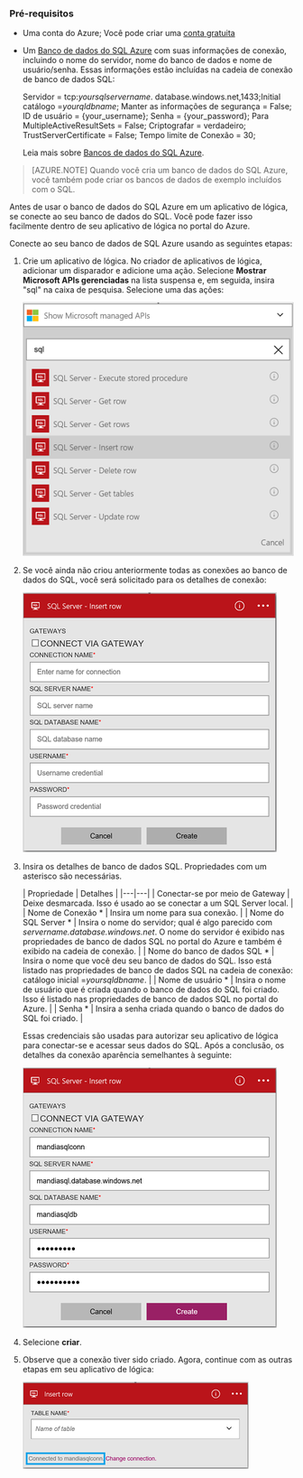 ### <a name="prerequisites"></a>Pré-requisitos
- Uma conta do Azure; Você pode criar uma [conta gratuita](https://azure.microsoft.com/free)
- Um [Banco de dados do SQL Azure](../articles/sql-database/sql-database-get-started.md) com suas informações de conexão, incluindo o nome do servidor, nome do banco de dados e nome de usuário/senha. Essas informações estão incluídas na cadeia de conexão de banco de dados SQL:
  
    Servidor = tcp:*yoursqlservername*. database.windows.net,1433;Initial catálogo =*yourqldbname*; Manter as informações de segurança = False; ID de usuário = {your_username}; Senha = {your_password}; Para MultipleActiveResultSets = False; Criptografar = verdadeiro; TrustServerCertificate = False; Tempo limite de Conexão = 30;

    Leia mais sobre [Bancos de dados do SQL Azure](https://azure.microsoft.com/services/sql-database).

> [AZURE.NOTE] Quando você cria um banco de dados do SQL Azure, você também pode criar os bancos de dados de exemplo incluídos com o SQL. 



Antes de usar o banco de dados do SQL Azure em um aplicativo de lógica, se conecte ao seu banco de dados do SQL. Você pode fazer isso facilmente dentro de seu aplicativo de lógica no portal do Azure.  

Conecte ao seu banco de dados de SQL Azure usando as seguintes etapas:  

1. Crie um aplicativo de lógica. No criador de aplicativos de lógica, adicionar um disparador e adicione uma ação. Selecione **Mostrar Microsoft APIs gerenciadas** na lista suspensa e, em seguida, insira "sql" na caixa de pesquisa. Selecione uma das ações:  

    ![Etapa de criação de conexão do SQL Azure](./media/connectors-create-api-sqlazure/sql-actions.png)

2. Se você ainda não criou anteriormente todas as conexões ao banco de dados do SQL, você será solicitado para os detalhes de conexão:  

    ![Etapa de criação de conexão do SQL Azure](./media/connectors-create-api-sqlazure/connection-details.png) 

3. Insira os detalhes de banco de dados SQL. Propriedades com um asterisco são necessárias.

    | Propriedade | Detalhes |
|---|---|
| Conectar-se por meio de Gateway | Deixe desmarcada. Isso é usado ao se conectar a um SQL Server local. |
| Nome de Conexão * | Insira um nome para sua conexão. | 
| Nome do SQL Server * | Insira o nome do servidor; qual é algo parecido com *servername.database.windows.net*. O nome do servidor é exibido nas propriedades de banco de dados SQL no portal do Azure e também é exibido na cadeia de conexão. | 
| Nome do banco de dados SQL * | Insira o nome que você deu seu banco de dados do SQL. Isso está listado nas propriedades de banco de dados SQL na cadeia de conexão: catálogo inicial =*yoursqldbname*. | 
| Nome de usuário * | Insira o nome de usuário que é criada quando o banco de dados do SQL foi criado. Isso é listado nas propriedades de banco de dados SQL no portal do Azure. | 
| Senha * | Insira a senha criada quando o banco de dados do SQL foi criado. | 

    Essas credenciais são usadas para autorizar seu aplicativo de lógica para conectar-se e acessar seus dados do SQL. Após a conclusão, os detalhes da conexão aparência semelhantes à seguinte:  

    ![Etapa de criação de conexão do SQL Azure](./media/connectors-create-api-sqlazure/sample-connection.png) 

4. Selecione **criar**. 

5. Observe que a conexão tiver sido criado. Agora, continue com as outras etapas em seu aplicativo de lógica: 

    ![Etapa de criação de conexão do SQL Azure](./media/connectors-create-api-sqlazure/table.png)